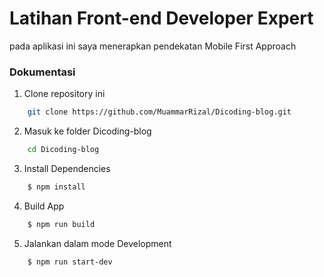 # Latihan Front-end Developer Expert

pada aplikasi ini saya menerapkan pendekatan Mobile First Approach

### Dokumentasi

1. Clone repository ini

```bash
    git clone https://github.com/MuammarRizal/Dicoding-blog.git
```

2. Masuk ke folder Dicoding-blog

```bash
    cd Dicoding-blog
```

3. Install Dependencies

```bash
    $ npm install
```

4. Build App

```bash
    $ npm run build
```

5. Jalankan dalam mode Development

```bash
    $ npm run start-dev
```
